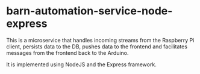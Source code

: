 # barn-automation-service-node-express

This is a microservice that handles incoming streams from the Raspberry Pi client, persists data to the DB, pushes data to the frontend and facilitates messages from the frontend back to the Arduino.

It is implemented using NodeJS and the Express framework.

